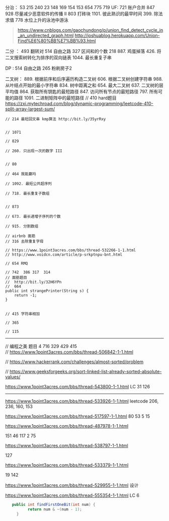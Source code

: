 分治：  53 215 240 23 148 169 154 153 654  775 719
UF:  721 账户合并 847 928 尽量减少恶意软件的传播 II 803 打砖块 1101. 彼此熟识的最早时间 399. 除法求值 778 水位上升的泳池中游泳
 
> https://www.cnblogs.com/gaochundong/p/union_find_detect_cycle_in_an_undirected_graph.html
> http://joshuablog.herokuapp.com/Union-Find%E6%80%BB%E7%BB%93.html

二分 ： 493 翻转对 514 自由之路   327 区间和的个数  218   887. 鸡蛋掉落 426. 将二叉搜索树转化为排序的双向链表  1044. 最长重复子串

DP :  514 自由之路  265 粉刷房子2

二叉树： 889. 根据前序和后序遍历构造二叉树 606. 根据二叉树创建字符串  988. 从叶结点开始的最小字符串   834. 树中距离之和 654. 最大二叉树  637. 二叉树的层平均值 864. 获取所有钥匙的最短路径 847. 访问所有节点的最短路径 797. 所有可能的路径 1091. 二进制矩阵中的最短路径
 // 410 hard题目 https://zxi.mytechroad.com/blog/dynamic-programming/leetcode-410-split-array-largest-sum/

    // 214 最短回文串 kmp算法 http://bit.ly/35yrRxy


    // 1071

    // 829

    // 260. 只出现一次的数字 III


    // 80

    // 464 我能赢吗

    // 1092. 最短公共超序列

    // 718. 最长重复子数组


    // 873

    // 673. 最长递增子序列的个数

    // 915. 分割数组

    // airbnb 面筋
    // 316 去除重复字母

    // https://www.1point3acres.com/bbs/thread-532266-1-1.html
    // http://www.voidcn.com/article/p-srkptnpu-bnt.html

    // 654 RMQ

    // 742  386 317  314
    // 面筋题目
    //  http://bit.ly/32H6YPn
    //  664
    public int strangePrinter(String s) {
        return -1;
    }


    // 415 字符串相加

    // 365

    // 115

----

  // 编程之美 题目 
    4 716 329 429 415   
    // https://www.1point3acres.com/bbs/thread-506842-1-1.html
    

 // https://www.hackerrank.com/challenges/almost-sorted/problem
   
  // https://www.geeksforgeeks.org/sort-linked-list-already-sorted-absolute-values/
  
  https://www.1point3acres.com/bbs/thread-543800-1-1.html
 LC 31 126
 
 
 ---
 https://www.1point3acres.com/bbs/thread-533926-1-1.html
 leetcode 206, 236, 160, 153
 
  https://www.1point3acres.com/bbs/thread-517597-1-1.html
  80 53 5 15
  
  https://www.1point3acres.com/bbs/thread-487978-1-1.html
  
  151  46 117 2 75
  
  https://www.1point3acres.com/bbs/thread-538797-1-1.html
  
  127
  
  https://www.1point3acres.com/bbs/thread-533379-1-1.html
  
  19 142
  
  https://www.1point3acres.com/bbs/thread-529955-1-1.html
  设计
  
  
  https://www.1point3acres.com/bbs/thread-555354-1-1.html
  LC 6

```java
   public int findFirstOneBit(int num) {
          return num & ~(num - 1);
     }
```